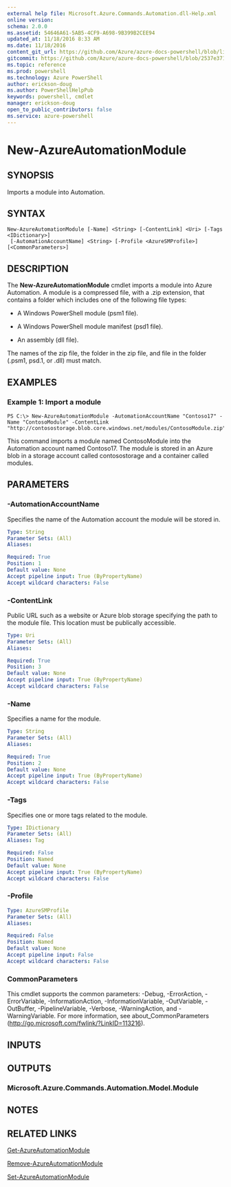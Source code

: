 ```yaml
---
external help file: Microsoft.Azure.Commands.Automation.dll-Help.xml
online version: 
schema: 2.0.0
ms.assetid: 54646A61-5AB5-4CF9-A698-9B399B2CEE94
updated_at: 11/18/2016 8:33 AM
ms.date: 11/18/2016
content_git_url: https://github.com/Azure/azure-docs-powershell/blob/live/azureps-cmdlets-docs/ServiceManagement/Azure.Automation/v2.1.0/New-AzureAutomationModule.md
gitcommit: https://github.com/Azure/azure-docs-powershell/blob/2537e371256820c5575d89299741a8f7b6f7e585/azureps-cmdlets-docs/ServiceManagement/Azure.Automation/v2.1.0/New-AzureAutomationModule.md
ms.topic: reference
ms.prod: powershell
ms.technology: Azure PowerShell
author: erickson-doug
ms.author: PowerShellHelpPub
keywords: powershell, cmdlet
manager: erickson-doug
open_to_public_contributors: false
ms.service: azure-powershell
---
```


# New-AzureAutomationModule

## SYNOPSIS
Imports a module into Automation.

## SYNTAX

```
New-AzureAutomationModule [-Name] <String> [-ContentLink] <Uri> [-Tags <IDictionary>]
 [-AutomationAccountName] <String> [-Profile <AzureSMProfile>] [<CommonParameters>]
```

## DESCRIPTION
The **New-AzureAutomationModule** cmdlet imports a module into Azure Automation.
A module is a compressed file, with a .zip extension, that contains a folder which includes one of the following file types:

- A Windows PowerShell module (psm1 file). 

- A Windows PowerShell module manifest (psd1 file). 

- An assembly (dll file).

The names of the zip file, the folder in the zip file, and file in the folder (.psm1, psd.1, or .dll) must match.

## EXAMPLES

### Example 1: Import a module
```
PS C:\> New-AzureAutomationModule -AutomationAccountName "Contoso17" -Name "ContosoModule" -ContentLink "http://contosostorage.blob.core.windows.net/modules/ContosoModule.zip"
```

This command imports a module named ContosoModule into the Automation account named Contoso17.
The module is stored in an Azure blob in a storage account called contosostorage and a container called modules.

## PARAMETERS

### -AutomationAccountName
Specifies the name of the Automation account the module will be stored in.

```yaml
Type: String
Parameter Sets: (All)
Aliases: 

Required: True
Position: 1
Default value: None
Accept pipeline input: True (ByPropertyName)
Accept wildcard characters: False
```

### -ContentLink
Public URL such as a website or Azure blob storage specifying the path to the module file.
This location must be publically accessible.

```yaml
Type: Uri
Parameter Sets: (All)
Aliases: 

Required: True
Position: 3
Default value: None
Accept pipeline input: True (ByPropertyName)
Accept wildcard characters: False
```

### -Name
Specifies a name for the module.

```yaml
Type: String
Parameter Sets: (All)
Aliases: 

Required: True
Position: 2
Default value: None
Accept pipeline input: True (ByPropertyName)
Accept wildcard characters: False
```

### -Tags
Specifies one or more tags related to the module.

```yaml
Type: IDictionary
Parameter Sets: (All)
Aliases: Tag

Required: False
Position: Named
Default value: None
Accept pipeline input: True (ByPropertyName)
Accept wildcard characters: False
```

### -Profile

```yaml
Type: AzureSMProfile
Parameter Sets: (All)
Aliases: 

Required: False
Position: Named
Default value: None
Accept pipeline input: False
Accept wildcard characters: False
```

### CommonParameters
This cmdlet supports the common parameters: -Debug, -ErrorAction, -ErrorVariable, -InformationAction, -InformationVariable, -OutVariable, -OutBuffer, -PipelineVariable, -Verbose, -WarningAction, and -WarningVariable. For more information, see about_CommonParameters (http://go.microsoft.com/fwlink/?LinkID=113216).

## INPUTS

## OUTPUTS

### Microsoft.Azure.Commands.Automation.Model.Module

## NOTES

## RELATED LINKS

[Get-AzureAutomationModule](xref:ServiceManagement/Azure.Automation/v2.1.0/Get-AzureAutomationModule.md)

[Remove-AzureAutomationModule](xref:ServiceManagement/Azure.Automation/v2.1.0/Remove-AzureAutomationModule.md)

[Set-AzureAutomationModule](xref:ServiceManagement/Azure.Automation/v2.1.0/Set-AzureAutomationModule.md)


